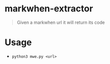 # markwhen-extractor
> Given a markwhen url it will return its code

# Usage

- `python3 mwe.py <url>`
